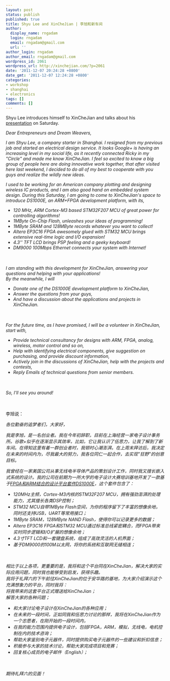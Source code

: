 ```yaml
---
layout: post
status: publish
published: true
title: Shyu Lee and XinCheJian | 李旭和新车间
author:
  display_name: rngadam
  login: rngadam
  email: rngadam@gmail.com
  url: ''
author_login: rngadam
author_email: rngadam@gmail.com
wordpress_id: 2061
wordpress_url: http://xinchejian.com/?p=2061
date: '2011-12-07 20:24:28 +0800'
date_gmt: '2011-12-07 12:24:28 +0800'
categories:
- workshop
- shanghai
- electronics
tags: []
comments: []
---
```

<p><!--:en-->
<div>
<div>
<div>Shyu Lee introduces himself to XinCheJian and talks about his <a href="http://xinchejian.com/event/?ee=82">presentation</a>&nbsp;on Saturday.</div></p>
<div><em>Dear Entrepreneurs and Dream Weavers,</em></div></p>
<div>
<p><em>I am Shyu Lee, a company starter in Shanghai. I resigned from my previous job and started an electrical design service. It looks Google+ is having an increasing level in my social life, as it recently connected Ricky in my "Circle" and made me know XinCheJian. I feel so excited to know a big group of people here are doing innovative work together, that after visited here last weekend, I decided to do all of my best to cooperate with you guys and realize the wildly new ideas.</em></p>
<p><em>I used to be working for an American company plotting and designing wireless IC products, and I am also good hand on embedded system design. During this Saturday, I am going to come to XinCheJian's space to introduce DS1000E, an ARM+FPGA development platform, with its,</em></p>
<ul>
<li><em>120 MHz, ARM Cortex-M3 based STM32F207 MCU of great power for controlling algorithms!</em></li>
<li><em>1MByte On-Chip Flash, unleashes your ideas of programming!</em></li>
<li><em>1MByte SRAM and 128MByte records whatever you want to collect!</em></li>
<li><em>Altera EP3C16 FPGA awesomely glued with STM32 MCU brings extensive real-time logic and I/O expansion!</em></li>
<li><em>4.3'' TFT LCD brings PSP feeling and a geeky keyboard!</em></li>
<li><em>DM9000 100Mbps Ethernet connects your system with Internet!</em></li><br />
</ul><br />
<em>I am standing with this development for XinCheJian, answering your questions and helping with your applications!</em><br />
<em> By the meanwhile, I will</em></p>
<ul>
<li><em>Donate one of the DS1000E development platform to XinCheJian,</em></li>
<li><em>Answer the questions from your guys,</em></li>
<li><em>And have a discussion about the applications and projects in XinCheJian.</em></li><br />
</ul><br />
<em>For the future time, as I have promised, I will be a volunteer in XinCheJian, start with,</em></p>
<ul>
<li><em>Provide technical consultancy for designs with ARM, FPGA, analog, wireless, motor control and so on,</em></li>
<li><em>Help with identifying electrical components, give suggestion on purchasing, and provide discount information,</em></li>
<li><em>Actively join in the discussions of XinCheJian, help with the projects and contests,</em></li>
<li><em>Reply Emails of technical questions from senior members.</em></li><br />
</ul><br />
<em>So, I'll see you around!</em></p>
<p></div><br />
</div><br />
</div><!--:--><!--:zh-->李旭说：</p>
<div>
<p><em>各位勤奋的追梦者们，大家好，</em></p>
<p><em>我是李旭，是一名创业者。我在今年初辞职，目前在上海经营一家电子设计事务所。谷歌+似乎在逐渐显示其效率，比如，它让我认识了伍思力，让我了解到了新车间。在得知这里有着一群创业者时，我顿时心潮澎湃。在上周末拜访后，我决定在未来的时间内为，尽我最大的努力，我各位同仁一起合作，去实现&rdquo;狂野&rdquo;的创意目标。</em></p>
<p><em>我曾经在一家美国公司从事无线电半导体产品的策划设计工作，同时我又擅长嵌入式系统的设计。我的公司在前期为一所大学的电子设计大赛培训基地开发了一款基于<a href="http://xinchejian.com/event/?lang=zh&amp;ee=82">FPGA和ARM结合的设计平台套件DS1000E</a>，这个套件包含了：</em></p>
<ul>
<li><em>120MHz主频，Cortex-M3内核的STM32F207 MCU，拥有强劲澎湃的处理能力，尤其擅长各类DSP控制；</em></li>
<li><em>STM32 MCU自带1MByte Flash空间，为你的程序留下了丰富的想像余地，同时还支持USB，UART等常用接口；</em></li>
<li><em>1MByte SRAM，128MByte NAND Flash，使得你可以记录更多的数据；</em></li>
<li><em>Altera EP3C16 FPGA和STM32 MCU通过标准总线紧密耦合，而FPGA带来实时同步逻辑和I/O扩展的想像余地；</em></li>
<li><em>4.3寸TFT LCD和一套键盘系统，组成了高效灵活的人机界面；</em></li>
<li><em>基于DM9000的100M以太网，将你的系统和互联网无缝相连；</em></li><br />
</ul><br />
<em>相比于以上各项，更重要的是，我将和这个平台同在XinCheJian，解决大家的实际应用问题，同时我也能够受到启发，获得乐趣。</em><br />
<em>我将于礼拜六的下午前往XinCheJian的位于安华路的基地，为大家介绍演示这个充满想象力的平台，同时我将：</em><br />
<em>将我带来的这套平台正式赠送给XinCheJian；</em><br />
<em>解答大家的各种问题；</em></p>
<ul>
<li><em>和大家讨论电子设计在XinCheJian的各种应用；</em></li>
<li><em>在未来的一段时间，正如同我和伍思力讨论的那样，我将在XinCheJian作为一个志愿者，在刚开始的一段时间内，</em></li>
<li><em>在我的能力范围内提供电子设计，包括FPGA，ARM，模拟，无线电，电机控制在内的技术咨询；</em></li>
<li><em>帮助大家鉴别电子元器件，同时提供购买电子元器件的一些建议和折扣信息；</em></li>
<li><em>积极参与大家的技术讨论，帮助大家完成项目和竞赛；</em></li>
<li><em>回复核心成员的电子邮件（English）；</em></li><br />
</ul><br />
<em>期待礼拜六的见面！</em></p>
<p></div><!--:--></p>
